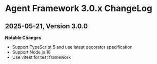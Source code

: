 # Agent Framework 3.0.x ChangeLog

## 2025-05-21, Version 3.0.0

**Notable Changes**

- Support TypeScript 5 and use latest decorator specification
- Support Node.js 18
- Use vitest for test framework
